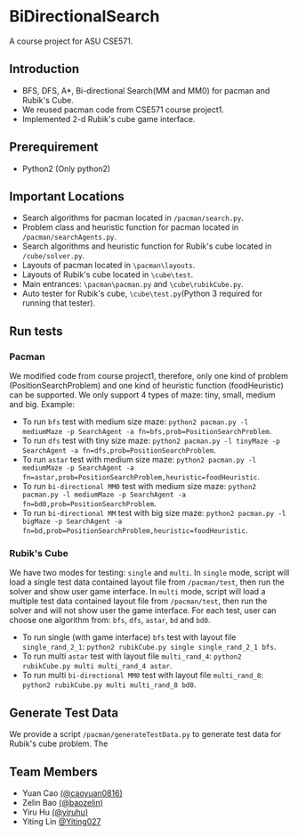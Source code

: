 # BiDirectionalSearch
A course project for ASU CSE571.
## Introduction
- BFS, DFS, A*, Bi-directional Search(MM and MM0) for pacman and Rubik's Cube.
- We reused pacman code from CSE571 course project1.
- Implemented 2-d Rubik's cube game interface.
## Prerequirement
- Python2 (Only python2)
## Important Locations
- Search algorithms for pacman located in `/pacman/search.py`.
- Problem class and heuristic function for pacman located in `/pacman/searchAgents.py`.
- Search algorithms and heuristic function for Rubik's cube located in `/cube/solver.py`.
- Layouts of pacman located in `\pacman\layouts`.
- Layouts of Rubik's cube located in `\cube\test`.
- Main entrances: `\pacman\pacman.py` and `\cube\rubikCube.py`.
- Auto tester for Rubik's cube, `\cube\test.py`(Python 3 required for running that tester).
## Run tests
### Pacman
We modified code from course project1, therefore, only one kind of problem (PositionSearchProblem) and one kind of heuristic function (foodHeuristic) can be supported. We only support 4 types of maze: tiny, small, medium and big.
Example:
- To run `bfs` test with medium size maze: `python2 pacman.py -l mediumMaze -p SearchAgent -a fn=bfs,prob=PositionSearchProblem`.
- To run `dfs` test with tiny size maze: `python2 pacman.py -l tinyMaze -p SearchAgent -a fn=dfs,prob=PositionSearchProblem`.
- To run `astar` test with medium size maze: `python2 pacman.py -l mediumMaze -p SearchAgent -a fn=astar,prob=PositionSearchProblem,heuristic=foodHeuristic`.
- To run `bi-directional MM0` test with medium size maze: `python2 pacman.py -l mediumMaze -p SearchAgent -a fn=bd0,prob=PositionSearchProblem`.
- To run `bi-directional MM` test with big size maze: `python2 pacman.py -l bigMaze -p SearchAgent -a fn=bd,prob=PositionSearchProblem,heuristic=foodHeuristic`.
### Rubik's Cube
We have two modes for testing: `single` and `multi`. In `single` mode, script will load a single test data contained layout file from `/pacman/test`, then run the solver and show user game interface. In `multi` mode, script will load a multiple test data contained layout file from `/pacman/test`, then run the solver and will not show user the game interface. For each test, user can choose one algorithm from: `bfs`, `dfs`, `astar`, `bd` and `bd0`.
- To run single (with game interface) `bfs` test with layout file `single_rand_2_1`: `python2 rubikCube.py single single_rand_2_1 bfs`.
- To run multi `astar` test with layout file `multi_rand_4`: `python2 rubikCube.py multi multi_rand_4 astar`.
- To run multi `bi-directional MM0` test with layout file `multi_rand_8`: `python2 rubikCube.py multi multi_rand_8 bd0`.
## Generate Test Data
We provide a script `/pacman/generateTestData.py` to generate test data for Rubik's cube problem. The 
## Team Members
- Yuan Cao [(@caoyuan0816)](https://github.com/caoyuan0816)
- Zelin Bao [(@baozelin)](https://github.com/baozelin)
- Yiru Hu [(@yiruhu)](https://github.com/yiruhu)
- Yiting Lin [@Yiting027](yiting.lin027@gmail.com)
